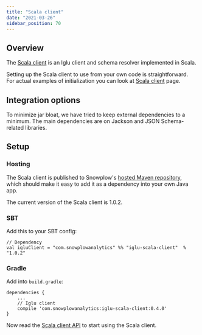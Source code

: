 ```yaml
---
title: "Scala client"
date: "2021-03-26"
sidebar_position: 70
---
```


## Overview

The [Scala client](https://github.com/snowplow/iglu-scala-client) is an Iglu client and schema resolver implemented in Scala.

Setting up the Scala client to use from your own code is straightforward.  
For actual examples of initialization you can look at [Scala client](https://github.com/snowplow/iglu-scala-client) page.

## Integration options

To minimize jar bloat, we have tried to keep external dependencies to a minimum. The main dependencies are on Jackson and JSON Schema-related libraries.

## Setup

### Hosting

The Scala client is published to Snowplow's [hosted Maven repository](http://maven.snplow.com), which should make it easy to add it as a dependency into your own Java app.

The current version of the Scala client is 1.0.2.

### SBT

Add this to your SBT config:

```
// Dependency
val igluClient = "com.snowplowanalytics" %% "iglu-scala-client"  % "1.0.2"
```

### Gradle

Add into `build.gradle`:

```
dependencies {
    ...
    // Iglu client
    compile 'com.snowplowanalytics:iglu-scala-client:0.4.0'
}
```

Now read the [Scala client API](https://github.com/snowplow/iglu-scala-client) to start using the Scala client.
